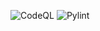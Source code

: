 ![CodeQL](https://github.com/federatedsecure/server/workflows/CodeQL/badge.svg)
![Pylint](https://raw.githubusercontent.com/federatedsecure/server/main/.github/badges/pylint.svg)
